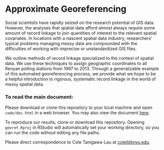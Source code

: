 # Approximate Georeferencing

Social scientists have rapidly seized on the research potential of GIS data. However, the analyses that spatial data afford almost always require some amount of record linkage to join quantities of interest to the relevant spatial covariates. In locations with a nascent spatial data industry, researchers’ typical problems managing messy data are compounded with the difficulties of working with imprecise or unstandardized GIS files.

We outline methods of record linkage specialized to the context of spatial data. We use these techniques to assign geographic coordinates to all Kenyan polling stations from 1997 to 2013. Through a generalizable example of this automated georeferencing process, we provide what we hope to be a helpful introduction to rigorous, systematic record linkage in the world of messy spatial data.

### To read the main document:
Please download or clone this repository to your local machine and open `code/doc.html` in a web browser. You may also view the document [here](https://coletl.github.io/georef/doc.html).

To reproduce our results, clone or download this repository. Opening `georef.Rproj` in RStudio will automatically set your working directory, so you can run the code without editing any file paths.

Please direct correspondence to Cole Tanigawa-Lau at <coletl@nyu.edu>.
